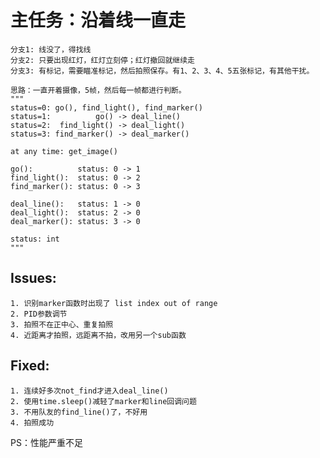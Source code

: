 # 主任务：沿着线一直走
    分支1: 线没了，得找线
    分支2: 只要出现红灯，红灯立刻停；红灯撤回就继续走
    分支3: 有标记，需要瞄准标记，然后拍照保存。有1、2、3、4、5五张标记，有其他干扰。

    思路：一直开着摄像，5帧，然后每一帧都进行判断。
    """
    status=0: go(), find_light(), find_marker()
    status=1:          go() -> deal_line()
    status=2:  find_light() -> deal_light()
    status=3: find_marker() -> deal_marker()
    
    at any time: get_image()
    
    go():          status: 0 -> 1
    find_light():  status: 0 -> 2
    find_marker(): status: 0 -> 3
    
    deal_line():   status: 1 -> 0
    deal_light():  status: 2 -> 0
    deal_marker(): status: 3 -> 0
    
    status: int
    """

## Issues:
    1. 识别marker函数时出现了 list index out of range
    2. PID参数调节
    3. 拍照不在正中心、重复拍照
    4. 近距离才拍照，远距离不拍，改用另一个sub函数

## Fixed:
    1. 连续好多次not_find才进入deal_line()
    2. 使用time.sleep()减轻了marker和line回调问题
    3. 不用队友的find_line()了，不好用
    4. 拍照成功

PS：性能严重不足
